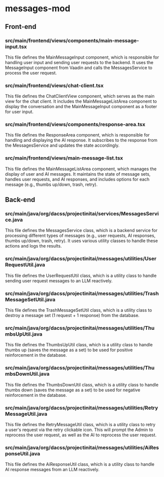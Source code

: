# messages-mod

## Front-end
### src/main/frontend/views/components/main-message-input.tsx
This file defines the MainMessageInput component, which is responsible for handling user input and sending user requests to the backend. It uses the MessageInput component from Vaadin and calls the MessagesService to process the user request.

### src/main/frontend/views/chat-client.tsx
This file defines the ChatClientView component, which serves as the main view for the chat client. It includes the MainMessageListArea component to display the conversation and the MainMessageInput component as a footer for user input.

### src/main/frontend/views/components/response-area.tsx
This file defines the ResponseArea component, which is responsible for handling and displaying the AI response. It subscribes to the response from the MessagesService and updates the state accordingly.

### src/main/frontend/views/main-message-list.tsx
This file defines the MainMessageListArea component, which manages the display of user and AI messages. It maintains the state of message sets, handles user requests, and AI responses, and includes options for each message (e.g., thumbs up/down, trash, retry).

## Back-end
### src/main/java/org/dacss/projectinitai/services/MessagesService.java
This file defines the MessagesService class, which is a backend service for processing different types of messages (e.g., user requests, AI responses, thumbs up/down, trash, retry). It uses various utility classes to handle these actions and logs the results.

### src/main/java/org/dacss/projectinitai/messages/utilities/UserRequestUtil.java
This file defines the UserRequestUtil class, which is a utility class to handle sending user request messages to an LLM reactively.

### src/main/java/org/dacss/projectinitai/messages/utilities/TrashMessageSetUtil.java
This file defines the TrashMessageSetUtil class, which is a utility class to destroy a message set (1 request + 1 response) from the database.

### src/main/java/org/dacss/projectinitai/messages/utilities/ThumbsUpUtil.java
This file defines the ThumbsUpUtil class, which is a utility class to handle thumbs up (saves the message as a set) to be used for positive reinforcement in the database.

### src/main/java/org/dacss/projectinitai/messages/utilities/ThumbsDownUtil.java
This file defines the ThumbsDownUtil class, which is a utility class to handle thumbs down (saves the message as a set) to be used for negative reinforcement in the database.

### src/main/java/org/dacss/projectinitai/messages/utilities/RetryMessageUtil.java
This file defines the RetryMessageUtil class, which is a utility class to retry a user's request via the retry clickable icon. This will prompt the Admin to reprocess the user request, as well as the AI to reprocess the user request.

### src/main/java/org/dacss/projectinitai/messages/utilities/AiResponseUtil.java
This file defines the AiResponseUtil class, which is a utility class to handle AI response messages from an LLM reactively.
